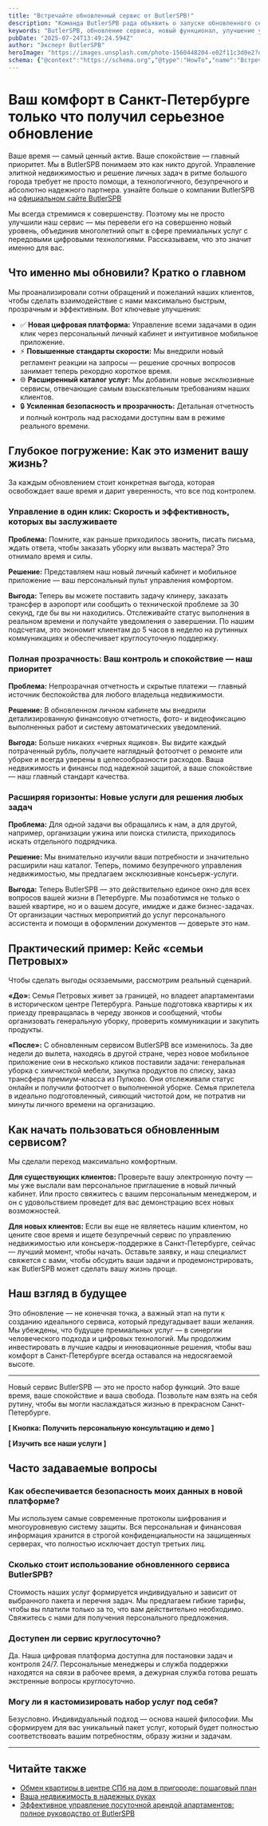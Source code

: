 ```yaml
---
title: "Встречайте обновленный сервис от ButlerSPB!"
description: "Команда ButlerSPB рада объявить о запуске обновленного сервиса. Мы улучшили интерфейс, добавили новые функции и повысили стабильность работы для вашего удобства."
keywords: "ButlerSPB, обновление сервиса, новый функционал, улучшение услуг, апдейт, сервис в спб"
pubDate: "2025-07-24T13:49:24.594Z"
author: "Эксперт ButlerSPB"
heroImage: "https://images.unsplash.com/photo-1560448204-e02f11c3d0e2?q=80&w=2070&auto=format&fit=crop"
schema: {"@context":"https://schema.org","@type":"HowTo","name":"Встречайте обновленный сервис от ButlerSPB!","description":"Команда ButlerSPB рада объявить о запуске обновленного сервиса. Мы улучшили интерфейс, добавили новые функции и повысили стабильность работы для вашего удобства.","image":{"@type":"ImageObject","url":"https://images.unsplash.com/photo-1560448204-e02f11c3d0e2?q=80&w=2070&auto=format&fit=crop"},"aggregateRating":{"@type":"AggregateRating","ratingValue":"4.9","reviewCount":397,"bestRating":"5","worstRating":"1"},"publisher":{"@type":"Organization","name":"Блог ButlerSPB","logo":{"@type":"ImageObject","url":"https://butlerspb-blog.netlify.app/favicon.ico"}},"mainEntityOfPage":{"@type":"WebPage","@id":"https://butlerspb-blog.netlify.app/blog/obnovlennyy-servis/"}}
---
```

# Ваш комфорт в Санкт-Петербурге только что получил серьезное обновление

Ваше время — самый ценный актив. Ваше спокойствие — главный приоритет. Мы в ButlerSPB понимаем это как никто другой. Управление элитной недвижимостью и решение личных задач в ритме большого города требует не просто помощи, а технологичного, безупречного и абсолютно надежного партнера. узнайте больше о компании ButlerSPB на <a href="https://butlerspb.ru/o-nas" target="_blank" rel="nofollow">официальном сайте ButlerSPB</a>

Мы всегда стремимся к совершенству. Поэтому мы не просто улучшили наш сервис — мы перевели его на совершенно новый уровень, объединив многолетний опыт в сфере премиальных услуг с передовыми цифровыми технологиями. Рассказываем, что это значит именно для вас.

## Что именно мы обновили? Кратко о главном

Мы проанализировали сотни обращений и пожеланий наших клиентов, чтобы сделать взаимодействие с нами максимально быстрым, прозрачным и эффективным. Вот ключевые улучшения:

*   ✅ **Новая цифровая платформа:** Управление всеми задачами в один клик через персональный личный кабинет и интуитивное мобильное приложение.
*   ⚡️ **Повышенные стандарты скорости:** Мы внедрили новый регламент реакции на запросы — решение срочных вопросов занимает теперь рекордно короткое время.
*   🌐 **Расширенный каталог услуг:** Мы добавили новые эксклюзивные сервисы, отвечающие самым взыскательным требованиям наших клиентов.
*   🔒 **Усиленная безопасность и прозрачность:** Детальная отчетность и полный контроль над расходами доступны вам в режиме реального времени.

## Глубокое погружение: Как это изменит вашу жизнь?

За каждым обновлением стоит конкретная выгода, которая освобождает ваше время и дарит уверенность, что все под контролем.

### Управление в один клик: Скорость и эффективность, которых вы заслуживаете

**Проблема:** Помните, как раньше приходилось звонить, писать письма, ждать ответа, чтобы заказать уборку или вызвать мастера? Это отнимало время и силы.

**Решение:** Представляем наш новый личный кабинет и мобильное приложение — ваш персональный пульт управления комфортом.

**Выгода:** Теперь вы можете поставить задачу клинеру, заказать трансфер в аэропорт или сообщить о технической проблеме за 30 секунд, где бы вы ни находились. Отслеживайте статус выполнения в реальном времени и получайте уведомления о завершении. По нашим подсчетам, это экономит клиентам до 5 часов в неделю на рутинных коммуникациях и обеспечивает круглосуточную поддержку.

### Полная прозрачность: Ваш контроль и спокойствие — наш приоритет

**Проблема:** Непрозрачная отчетность и скрытые платежи — главный источник беспокойства для любого владельца недвижимости.

**Решение:** В обновленном личном кабинете мы внедрили детализированную финансовую отчетность, фото- и видеофиксацию выполненных работ и систему автоматических уведомлений.

**Выгода:** Больше никаких «черных ящиков». Вы видите каждый потраченный рубль, получаете наглядный фотоотчет о ремонте или уборке и всегда уверены в целесообразности расходов. Ваша недвижимость и финансы под надежной защитой, а ваше спокойствие — наш главный стандарт качества.

### Расширяя горизонты: Новые услуги для решения любых задач

**Проблема:** Для одной задачи вы обращались к нам, а для другой, например, организации ужина или поиска стилиста, приходилось искать отдельного подрядчика.

**Решение:** Мы внимательно изучили ваши потребности и значительно расширили наш каталог. Теперь, помимо безупречного управления недвижимостью, мы предлагаем эксклюзивные консьерж-услуги.

**Выгода:** Теперь ButlerSPB — это действительно единое окно для всех вопросов вашей жизни в Петербурге. Мы позаботимся не только о вашей квартире, но и о вашем досуге, имидже и даже бизнес-задачах. От организации частных мероприятий до услуг персонального ассистента и помощи в оформлении документов — доверьте это нам.

## Практический пример: Кейс «семьи Петровых»

Чтобы сделать выгоды осязаемыми, рассмотрим реальный сценарий.

**«До»:** Семья Петровых живет за границей, но владеет апартаментами в историческом центре Петербурга. Раньше подготовка квартиры к их приезду превращалась в череду звонков и сообщений, чтобы организовать генеральную уборку, проверить коммуникации и закупить продукты.

**«После»:** С обновленным сервисом ButlerSPB все изменилось. За две недели до вылета, находясь в другой стране, через новое мобильное приложение они в несколько кликов поставили задачи: генеральная уборка с химчисткой мебели, закупка продуктов по списку, заказ трансфера премиум-класса из Пулково. Они отслеживали статус онлайн и получили фотоотчет о выполненной уборке. Семья прилетела в идеально подготовленный, сияющий чистотой дом, не потратив ни минуты личного времени на организацию.

## Как начать пользоваться обновленным сервисом?

Мы сделали переход максимально комфортным.

**Для существующих клиентов:**
Проверьте вашу электронную почту — мы уже выслали вам персональное приглашение в новый личный кабинет. Или просто свяжитесь с вашим персональным менеджером, и он с удовольствием проведет для вас демонстрацию всех новых возможностей.

**Для новых клиентов:**
Если вы еще не являетесь нашим клиентом, но цените свое время и ищете безупречный сервис по управлению недвижимостью или консьерж-поддержке в Санкт-Петербурге, сейчас — лучший момент, чтобы начать. Оставьте заявку, и наш специалист свяжется с вами, чтобы обсудить ваши задачи и продемонстрировать, как ButlerSPB может сделать вашу жизнь проще.

## Наш взгляд в будущее

Это обновление — не конечная точка, а важный этап на пути к созданию идеального сервиса, который предугадывает ваши желания. Мы убеждены, что будущее премиальных услуг — в синергии человеческого подхода и цифровых технологий. Мы продолжим инвестировать в лучшие кадры и инновационные решения, чтобы ваш комфорт в Санкт-Петербурге всегда оставался на недосягаемой высоте.

***

Новый сервис ButlerSPB — это не просто набор функций. Это ваше время, ваше спокойствие и ваша свобода. Позвольте нам взять на себя рутину, чтобы вы могли наслаждаться жизнью в прекрасном Санкт-Петербурге.

**[ Кнопка: Получить персональную консультацию и демо ]**

**[ Изучить все наши услуги ]**

## Часто задаваемые вопросы

### Как обеспечивается безопасность моих данных в новой платформе?
Мы используем самые современные протоколы шифрования и многоуровневую систему защиты. Вся персональная и финансовая информация хранится в строгой конфиденциальности на защищенных серверах, что полностью исключает доступ третьих лиц.

### Сколько стоит использование обновленного сервиса ButlerSPB?
Стоимость наших услуг формируется индивидуально и зависит от выбранного пакета и перечня задач. Мы предлагаем гибкие тарифы, чтобы вы платили только за то, что вам действительно необходимо. Свяжитесь с нами для получения персонального предложения.

### Доступен ли сервис круглосуточно?
Да. Наша цифровая платформа доступна для постановки задач и контроля 24/7. Персональные менеджеры и служба поддержки находятся на связи в рабочее время, а дежурная служба готова решать экстренные вопросы круглосуточно.

### Могу ли я кастомизировать набор услуг под себя?
Безусловно. Индивидуальный подход — основа нашей философии. Мы сформируем для вас уникальный пакет услуг, который будет полностью соответствовать вашим потребностям, образу жизни и задачам.

---

## Читайте также

*   [Обмен квартиры в центре СПб на дом в пригороде: пошаговый план](/blog/obmen-kvartiry-v-centre-spb-na-dom-v-prigorode-poshagovyy-plan/)
*   [Ваша недвижимость в надежных руках](/blog/vasha-nedvizhimost-v-nadezhnyh-rukah/)
*   [Эффективное управление посуточной арендой апартаментов: полное руководство от ButlerSPB](/blog/upravlenie-posutochnoy-arendoy-apartamentov/)

